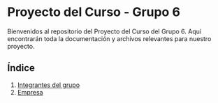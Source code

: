 # Proyecto del Curso - Grupo 6

Bienvenidos al repositorio del Proyecto del Curso del Grupo 6. Aquí encontrarán toda la documentación y archivos relevantes para nuestro proyecto.

## Índice

1. [Integrantes del grupo](Integrantes/integrantes.md)
2. [Empresa](Empresas%20opciones/empresas.md)
